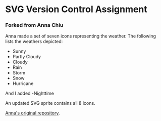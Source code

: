 # SVG Version Control Assignment
### Forked from Anna Chiu

Anna made a set of seven icons representing the weather. The following lists the weathers depicted:

- Sunny
- Partly Cloudy
- Cloudy
- Rain
- Storm
- Snow
- Hurricane

And I added 
-Nighttime 

An updated SVG sprite contains all 8 icons.

[Anna's original repository](https://github.com/AnnaChiu/svg-version-control).

